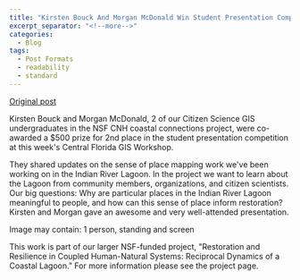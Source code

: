 ```yaml
---
title: "Kirsten Bouck And Morgan McDonald Win Student Presentation Competition"
excerpt_separator: "<!--more-->"
categories:
  - Blog
tags:
  - Post Formats
  - readability
  - standard
---
```

[Original post](https://www.citizensciencegis.org/blog/kirsten-bouck-and-morgan-mcdonald-won-the-student-presentation-competition)

Kirsten Bouck and Morgan McDonald, 2 of our Citizen Science GIS
undergraduates in the NSF CNH coastal connections project, were co-awarded a $500 prize for 2nd place in the student presentation competition at this week's Central Florida GIS Workshop.


They shared updates on the sense of place mapping work we've been working on in the Indian River Lagoon. In the project we want to learn about the Lagoon from community members, organizations, and citizen scientists. Our big questions: Why are particular places in the Indian River Lagoon meaningful to people, and how can this sense of place inform restoration? Kirsten and Morgan gave an awesome and very well-attended presentation.

Image may contain: 1 person, standing and screen

This work is part of our larger NSF-funded project, "Restoration and Resilience in Coupled Human-Natural Systems: Reciprocal Dynamics of a Coastal Lagoon." For more information please see the project page.
